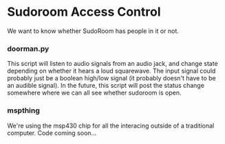 # Sudoroom Access Control

We want to know whether SudoRoom has people in it or not.

### doorman.py

This script will listen to audio signals from an audio jack, and change state depending on whether it hears a loud squarewave.
The input signal could probably just be a boolean high/low signal (it probably doesn't have to be an audible signal).
In the future, this script will post the status change somewhere where we can all see whether sudoroom is open.

### mspthing

We're using the msp430 chip for all the interacing outside of a traditional computer. Code coming soon...
